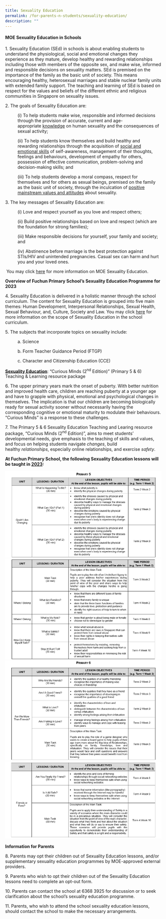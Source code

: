 ```yaml
---
title: Sexuality Education
permalink: /for-parents-n-students/sexuality-education/
description: ""
---
```

<h4><strong>MOE Sexuality Education in Schools</strong></h4>
<p>1. Sexuality Education (SEd) in schools is about enabling students to understand the physiological, social and emotional changes they experience as they mature, develop healthy and rewarding relationships including those with members of the opposite sex, and make wise, informed and responsible decisions on sexuality matters. SEd is premised on the importance of the family as the basic unit of society. This means encouraging healthy, heterosexual marriages and stable nuclear family units with extended family support. The teaching and learning of SEd is based on respect for the values and beliefs of the different ethnic and religious communities in Singapore on sexuality issues.</p>
<p>2. The goals of Sexuality Education are:</p>
<p style="padding-left: 40px;">(i) To help students make wise, responsible and informed decisions through the provision of accurate, current and age-appropriate&nbsp;<u>knowledge</u>&nbsp;on human sexuality and the consequences of sexual activity;</p>
<p style="padding-left: 40px;">(ii) To help students know themselves and build healthy and rewarding relationships through the acquisition of&nbsp;<u>social and emotional skills</u>&nbsp;of self-awareness, management of their thoughts, feelings and behaviours, development of empathy for others, possession of effective communication, problem-solving and decision-making skills; and</p>
<p style="padding-left: 40px;">(iii) To help students develop a moral compass, respect for themselves and for others as sexual beings, premised on the family as the basic unit of society, through the inculcation of&nbsp;<u>positive mainstream values and attitudes</u>&nbsp;about sexuality.&nbsp;</p>
<p>3. The key messages of Sexuality Education are:</p>
<p style="padding-left: 40px;">(i) Love and respect yourself as you love and respect others;</p>
<p style="padding-left: 40px;">(ii) Build positive relationships based on love and respect (which are the foundation for strong families);</p>
<p style="padding-left: 40px;">(iii) Make responsible decisions for yourself, your family and society; and</p>
<p style="padding-left: 40px;">(iv) Abstinence before marriage is the best protection against STIs/HIV and unintended pregnancies. Casual sex can harm and hurt you and your loved ones.</p>
<p>&nbsp;You may&nbsp;click&nbsp;<a href="https://www.moe.gov.sg/education-in-sg/our-programmes/sexuality-education" target="">here</a>&nbsp;for more information on MOE Sexuality Education.</p>
<p><strong>Overview of Fuchun Primary&nbsp;School’s&nbsp;Sexuality Education Programme for 2023</strong></p>
<p>4. Sexuality Education is delivered in a holistic manner through the school curriculum.&nbsp;The content for Sexuality Education is grouped into five main themes: Human Development, Interpersonal Relationships, Sexual Health, Sexual Behaviour, and, Culture, Society and Law. You may click&nbsp;<a href="https://www.moe.gov.sg/programmes/sexuality-education/scope-and-teaching-approach" target="">here</a>&nbsp;for more information on the scope of Sexuality Education in the school curriculum.</p>
<p>5. The subjects that incorporate topics on sexuality include:</p>
<p style="padding-left: 40px;">a. Science</p>
<p style="padding-left: 40px;">b. Form Teacher Guidance Period (FTGP)</p>
<p style="padding-left: 40px;">c. Character and Citizenship Education (CCE)</p>
<p><u><strong>Sexuality Education</strong></u>: “Curious Minds (2<sup>nd</sup>&nbsp;Edition)” (Primary 5 &amp; 6) Teaching &amp; Learning resource package</p>
<p>6. The upper primary years mark the onset of puberty. With better nutrition and improved health care, children are reaching puberty at a younger age and have to grapple with physical, emotional and psychological changes in themselves. The implication is that our children are becoming biologically ready for sexual activity sooner without necessarily having the corresponding cognitive or emotional maturity to modulate their behaviours. “Curious Minds” is a response to these challenges.</p>
<p>7. The Primary 5 &amp; 6 Sexuality Education Teaching and Learing resource package, “Curious Minds (2<sup>nd</sup>&nbsp;Edition)”, aims to meet students’ developmental needs, give emphasis to the teaching of skills and values, and focus on helping&nbsp;students navigate&nbsp;<em>changes</em>, build healthy&nbsp;<em>relationships</em>, especially online relationships, and exercise&nbsp;<em>safety</em>.</p>
<p><strong>At Fuchun Primary School, the following Sexuality Education lessons will be taught in&nbsp;<u>2023</u>:</strong></p>
<img src="/images/se1.png">
<img src="/images/se2.png"><br>
<img src="/images/se3.png">
<img src="/images/se4.png">
<p><strong>Information for Parents</strong></p>
<p>8. Parents may opt their children out of Sexuality Education lessons, and/or supplementary sexuality education programmes by MOE-approved external providers.</p>
<p>9. Parents who wish to opt their children out of the Sexuality Education lessons need to complete an opt-out form. </p>
<p>10. Parents can contact the school at 6368 3925&nbsp;for discussion or to seek clarification about the school’s sexuality education programme.</p>
<p>11. Parents, who wish to attend the school sexuality education lessons, should contact the school to make the necessary arrangements.</p>